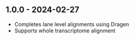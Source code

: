 ## 1.0.0 - 2024-02-27
- Completes lane level alignments using Dragen
- Supports whole transcriptome alignment